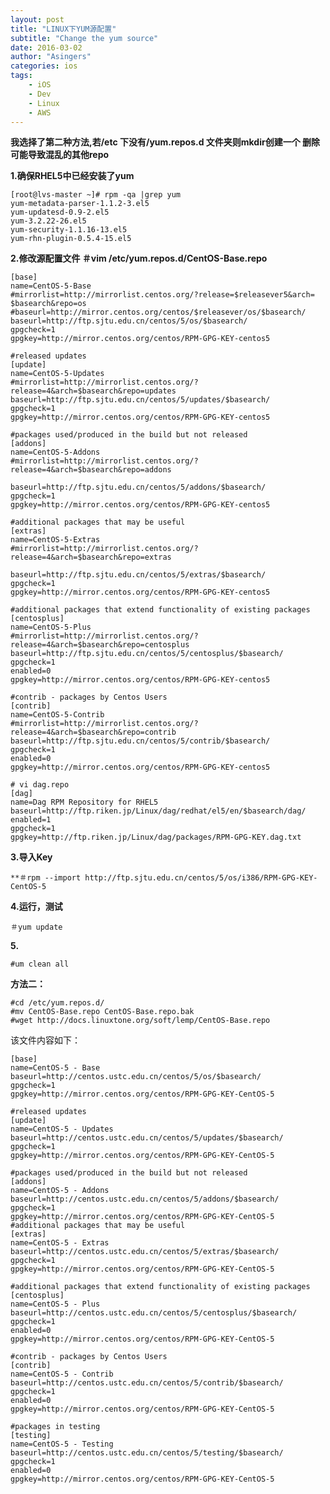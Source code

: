 ```yaml
---
layout: post
title: "LINUX下YUM源配置"
subtitle: "Change the yum source"
date: 2016-03-02
author: "Asingers"
categories: ios
tags:
    - iOS
    - Dev
    - Linux
    - AWS
---
```

**我选择了第二种方法,若/etc 下没有/yum.repos.d 文件夹则mkdir创建一个 删除可能导致混乱的其他repo**

**1.确保RHEL5中已经安装了yum**

	[root@lvs-master ~]# rpm -qa |grep yum
	yum-metadata-parser-1.1.2-3.el5
	yum-updatesd-0.9-2.el5
	yum-3.2.22-26.el5
	yum-security-1.1.16-13.el5
	yum-rhn-plugin-0.5.4-15.el5

**2.修改源配置文件 ＃vim /etc/yum.repos.d/CentOS-Base.repo**

	[base]
	name=CentOS-5-Base
	#mirrorlist=http://mirrorlist.centos.org/?release=$releasever5&arch=	$basearch&repo=os
	#baseurl=http://mirror.centos.org/centos/$releasever/os/$basearch/
	baseurl=http://ftp.sjtu.edu.cn/centos/5/os/$basearch/
	gpgcheck=1
	gpgkey=http://mirror.centos.org/centos/RPM-GPG-KEY-centos5

	#released updates
	[update]
	name=CentOS-5-Updates
	#mirrorlist=http://mirrorlist.centos.org/?release=4&arch=$basearch&repo=updates
	baseurl=http://ftp.sjtu.edu.cn/centos/5/updates/$basearch/
	gpgcheck=1
	gpgkey=http://mirror.centos.org/centos/RPM-GPG-KEY-centos5

	#packages used/produced in the build but not released
	[addons]
	name=CentOS-5-Addons
	#mirrorlist=http://mirrorlist.centos.org/?release=4&arch=$basearch&repo=addons

	baseurl=http://ftp.sjtu.edu.cn/centos/5/addons/$basearch/
	gpgcheck=1
	gpgkey=http://mirror.centos.org/centos/RPM-GPG-KEY-centos5

	#additional packages that may be useful
	[extras]
	name=CentOS-5-Extras
	#mirrorlist=http://mirrorlist.centos.org/?release=4&arch=$basearch&repo=extras

	baseurl=http://ftp.sjtu.edu.cn/centos/5/extras/$basearch/
	gpgcheck=1
	gpgkey=http://mirror.centos.org/centos/RPM-GPG-KEY-centos5

	#additional packages that extend functionality of existing packages
	[centosplus]
	name=CentOS-5-Plus
	#mirrorlist=http://mirrorlist.centos.org/?release=4&arch=$basearch&repo=centosplus
	baseurl=http://ftp.sjtu.edu.cn/centos/5/centosplus/$basearch/
	gpgcheck=1
	enabled=0
	gpgkey=http://mirror.centos.org/centos/RPM-GPG-KEY-centos5

	#contrib - packages by Centos Users
	[contrib]
	name=CentOS-5-Contrib
	#mirrorlist=http://mirrorlist.centos.org/?release=4&arch=$basearch&repo=contrib
	baseurl=http://ftp.sjtu.edu.cn/centos/5/contrib/$basearch/
	gpgcheck=1
	enabled=0
	gpgkey=http://mirror.centos.org/centos/RPM-GPG-KEY-centos5

	# vi dag.repo
	[dag]
	name=Dag RPM Repository for RHEL5
	baseurl=http://ftp.riken.jp/Linux/dag/redhat/el5/en/$basearch/dag/
	enabled=1
	gpgcheck=1
	gpgkey=http://ftp.riken.jp/Linux/dag/packages/RPM-GPG-KEY.dag.txt


**3.导入Key**

	**＃rpm --import http://ftp.sjtu.edu.cn/centos/5/os/i386/RPM-GPG-KEY-CentOS-5

**4.运行，测试**

	＃yum update

**5.**	

	#um clean all

**方法二：**

	#cd /etc/yum.repos.d/
	#mv CentOS-Base.repo CentOS-Base.repo.bak
	#wget http://docs.linuxtone.org/soft/lemp/CentOS-Base.repo

该文件内容如下：

	[base]
	name=CentOS-5 - Base
	baseurl=http://centos.ustc.edu.cn/centos/5/os/$basearch/
	gpgcheck=1
	gpgkey=http://mirror.centos.org/centos/RPM-GPG-KEY-CentOS-5

	#released updates
	[update]
	name=CentOS-5 - Updates
	baseurl=http://centos.ustc.edu.cn/centos/5/updates/$basearch/
	gpgcheck=1
	gpgkey=http://mirror.centos.org/centos/RPM-GPG-KEY-CentOS-5

	#packages used/produced in the build but not released
	[addons]
	name=CentOS-5 - Addons
	baseurl=http://centos.ustc.edu.cn/centos/5/addons/$basearch/
	gpgcheck=1
	gpgkey=http://mirror.centos.org/centos/RPM-GPG-KEY-CentOS-5
	#additional packages that may be useful
	[extras]
	name=CentOS-5 - Extras
	baseurl=http://centos.ustc.edu.cn/centos/5/extras/$basearch/
	gpgcheck=1
	gpgkey=http://mirror.centos.org/centos/RPM-GPG-KEY-CentOS-5

	#additional packages that extend functionality of existing packages
	[centosplus]
	name=CentOS-5 - Plus
	baseurl=http://centos.ustc.edu.cn/centos/5/centosplus/$basearch/
	gpgcheck=1
	enabled=0
	gpgkey=http://mirror.centos.org/centos/RPM-GPG-KEY-CentOS-5

	#contrib - packages by Centos Users
	[contrib]
	name=CentOS-5 - Contrib
	baseurl=http://centos.ustc.edu.cn/centos/5/contrib/$basearch/
	gpgcheck=1
	enabled=0
	gpgkey=http://mirror.centos.org/centos/RPM-GPG-KEY-CentOS-5

	#packages in testing
	[testing]
	name=CentOS-5 - Testing
	baseurl=http://centos.ustc.edu.cn/centos/5/testing/$basearch/
	gpgcheck=1
	enabled=0
	gpgkey=http://mirror.centos.org/centos/RPM-GPG-KEY-CentOS-5
